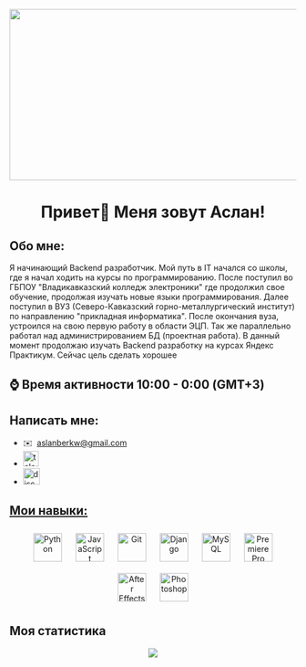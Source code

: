 <br clear="both">

<div align="center">
  <img height="300" width="600" src="https://user-images.githubusercontent.com/74038190/225813708-98b745f2-7d22-48cf-9150-083f1b00d6c9.gif"  />
</div>


<h1 align="center">Привет👋 Меня зовут Аслан!</h1>

## Обо мне:
Я начинающий Backend разработчик. Мой путь в IT начался со школы, где я начал ходить на курсы по программированию. После поступил во ГБПОУ "Владикавказский колледж электроники" где продолжил свое обучение, продолжая изучать новые языки программирования. Далее поступил в ВУЗ (Северо-Кавказский горно-металлургический институт) по направлению "прикладная информатика". После окончания вуза, устроился на свою первую работу в области ЭЦП. Так же параллельно работал над администрированием БД (проектная работа). В данный момент продолжаю изучать Backend разработку на курсах Яндекс Практикум.
Сейчас цель сделать хорошее
##

  ## ⌚ Время активности 10:00 - 0:00 (GMT+3)

## Написать мне:
*   ✉️  [aslanberkw@gmail.com](mailto:aslanberkw@gmail.com)
* <a href="https://t.me/Aslanb3rk" target="_blank">
    <img src="https://img.shields.io/static/v1?message=Telegram&logo=telegram&label=&color=2CA5E0&logoColor=white&labelColor=&style=for-the-badge" height="27" alt="telegram logo"  />
* <a href="https://discord.gg/momsspaghett1](https://discord.com/invite/bhdnMZ6YDj" target="_blank">
    <img src="https://img.shields.io/static/v1?message=Discord&logo=Discord&label=&color=7289da&logoColor=white&labelColor=&style=for-the-badge" height="29" alt="discord logo"  />
## Мои навыки:
<tr><td valign="top" width="33%">

<div align="center">  
<a href="https://www.python.org/" target="_blank"><img style="margin: 10px" src="https://profilinator.rishav.dev/skills-assets/python-original.svg" alt="Python" height="50" /></a>  
<a href="https://www.javascript.com/" target="_blank"><img style="margin: 10px" src="https://profilinator.rishav.dev/skills-assets/javascript-original.svg" alt="JavaScript" height="50" /></a>  
<a href="https://github.com/" target="_blank"><img style="margin: 10px" src="https://profilinator.rishav.dev/skills-assets/git-scm-icon.svg" alt="Git" height="50" /></a>  
<a href="https://www.djangoproject.com/" target="_blank"><img style="margin: 10px" src="https://profilinator.rishav.dev/skills-assets/django-original.svg" alt="Django" height="50" /></a>  
<a href="https://www.mysql.com/" target="_blank"><img style="margin: 10px" src="https://profilinator.rishav.dev/skills-assets/mysql-original-wordmark.svg" alt="MySQL" height="50" /></a>  
<a href="https://www.adobe.com/in/products/premiere.html" target="_blank"><img style="margin: 10px" src="https://profilinator.rishav.dev/skills-assets/adobepremierepro.png" alt="Premiere Pro" height="50" /></a>  
<a href="https://www.adobe.com/in/products/aftereffects.html" target="_blank"><img style="margin: 10px" src="https://profilinator.rishav.dev/skills-assets/aftereffects.png" alt="After Effects" height="50" /></a>  
<a href="https://www.adobe.com/in/products/photoshop.html" target="_blank"><img style="margin: 10px" src="https://profilinator.rishav.dev/skills-assets/photoshop-plain.svg" alt="Photoshop" height="50" /></a>  
</div>




## Моя статистика  
<div align="center"><img src="https://github-readme-stats.vercel.app/api?username=Aslanb3rk&show_icons=true&count_private=true&hide_border=true" align="center" /></div>  

<br/>
